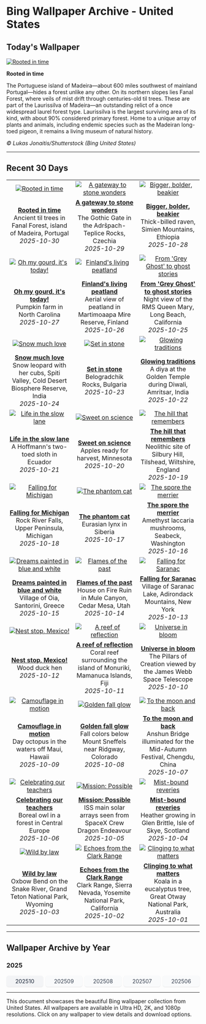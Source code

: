 # Bing Wallpaper Archive - United States

## Today's Wallpaper

[![Rooted in time](https://www.bing.com/th?id=OHR.FanalForest_EN-US4405104404_UHD.jpg&pid=hp&w=2560)](https://bing.codexun.com/us/detail/20251030)

**Rooted in time**

The Portuguese island of Madeira—about 600 miles southwest of mainland Portugal—hides a forest unlike any other. On its northern slopes lies Fanal Forest, where veils of mist drift through centuries-old til trees. These are part of the Laurissilva of Madeira—an outstanding relict of a once widespread laurel forest type. Laurissilva is the largest surviving area of its kind, with about 90% considered primary forest. Home to a unique array of plants and animals, including endemic species such as the Madeiran long-toed pigeon, it remains a living museum of natural history.

*© Lukas Jonaitis/Shutterstock (Bing United States)*

---

## Recent 30 Days

| | | |
|:---:|:---:|:---:|
| [![Rooted in time](https://www.bing.com/th?id=OHR.FanalForest_EN-US4405104404_UHD.jpg&pid=hp&w=2560)](https://bing.codexun.com/us/detail/20251030) | [![A gateway to stone wonders](https://www.bing.com/th?id=OHR.TepliceRocks_EN-US4098225022_UHD.jpg&pid=hp&w=2560)](https://bing.codexun.com/us/detail/20251029) | [![Bigger, bolder, beakier](https://www.bing.com/th?id=OHR.AfricanRaven_EN-US4057369898_UHD.jpg&pid=hp&w=2560)](https://bing.codexun.com/us/detail/20251028) | 
| **[Rooted in time](https://bing.codexun.com/us/detail/20251030)**<br>Ancient til trees in Fanal Forest, island of Madeira, Portugal<br>*2025-10-30* | **[A gateway to stone wonders](https://bing.codexun.com/us/detail/20251029)**<br>The Gothic Gate in the Adršpach-Teplice Rocks, Czechia<br>*2025-10-29* | **[Bigger, bolder, beakier](https://bing.codexun.com/us/detail/20251028)**<br>Thick-billed raven, Simien Mountains, Ethiopia<br>*2025-10-28* | 
| [![Oh my gourd, it's today!](https://www.bing.com/th?id=OHR.PumpkinFarm_EN-US3773448576_UHD.jpg&pid=hp&w=2560)](https://bing.codexun.com/us/detail/20251027) | [![Finland's living peatland](https://www.bing.com/th?id=OHR.MartimoaapaFinland_EN-US3685817058_UHD.jpg&pid=hp&w=2560)](https://bing.codexun.com/us/detail/20251026) | [![From 'Grey Ghost' to ghost stories](https://www.bing.com/th?id=OHR.QueenMary_EN-US3331250680_UHD.jpg&pid=hp&w=2560)](https://bing.codexun.com/us/detail/20251025) | 
| **[Oh my gourd, it's today!](https://bing.codexun.com/us/detail/20251027)**<br>Pumpkin farm in North Carolina<br>*2025-10-27* | **[Finland's living peatland](https://bing.codexun.com/us/detail/20251026)**<br>Aerial view of peatland in Martimoaapa Mire Reserve, Finland<br>*2025-10-26* | **[From 'Grey Ghost' to ghost stories](https://bing.codexun.com/us/detail/20251025)**<br>Night view of the RMS Queen Mary, Long Beach, California<br>*2025-10-25* | 
| [![Snow much love](https://www.bing.com/th?id=OHR.SnowLeopard_EN-US3294064537_UHD.jpg&pid=hp&w=2560)](https://bing.codexun.com/us/detail/20251024) | [![Set in stone](https://www.bing.com/th?id=OHR.BulgariaRocks_EN-US3184562282_UHD.jpg&pid=hp&w=2560)](https://bing.codexun.com/us/detail/20251023) | [![Glowing traditions](https://www.bing.com/th?id=OHR.DiyaDiwali_EN-US3108369974_UHD.jpg&pid=hp&w=2560)](https://bing.codexun.com/us/detail/20251022) | 
| **[Snow much love](https://bing.codexun.com/us/detail/20251024)**<br>Snow leopard with her cubs, Spiti Valley, Cold Desert Biosphere Reserve, India<br>*2025-10-24* | **[Set in stone](https://bing.codexun.com/us/detail/20251023)**<br>Belogradchik Rocks, Bulgaria<br>*2025-10-23* | **[Glowing traditions](https://bing.codexun.com/us/detail/20251022)**<br>A diya at the Golden Temple during Diwali, Amritsar, India<br>*2025-10-22* | 
| [![Life in the slow lane](https://www.bing.com/th?id=OHR.HoffmansSloth_EN-US3030106938_UHD.jpg&pid=hp&w=2560)](https://bing.codexun.com/us/detail/20251021) | [![Sweet on science](https://www.bing.com/th?id=OHR.AppleHarvest_EN-US2977882687_UHD.jpg&pid=hp&w=2560)](https://bing.codexun.com/us/detail/20251020) | [![The hill that remembers](https://www.bing.com/th?id=OHR.SilburyHill_EN-US2485144120_UHD.jpg&pid=hp&w=2560)](https://bing.codexun.com/us/detail/20251019) | 
| **[Life in the slow lane](https://bing.codexun.com/us/detail/20251021)**<br>A Hoffmann's two-toed sloth in Ecuador<br>*2025-10-21* | **[Sweet on science](https://bing.codexun.com/us/detail/20251020)**<br>Apples ready for harvest, Minnesota<br>*2025-10-20* | **[The hill that remembers](https://bing.codexun.com/us/detail/20251019)**<br>Neolithic site of Silbury Hill, Tilshead, Wiltshire, England<br>*2025-10-19* | 
| [![Falling for Michigan](https://www.bing.com/th?id=OHR.RockRiverFalls_EN-US2428797661_UHD.jpg&pid=hp&w=2560)](https://bing.codexun.com/us/detail/20251018) | [![The phantom cat](https://www.bing.com/th?id=OHR.SiberianLynx_EN-US0696336220_UHD.jpg&pid=hp&w=2560)](https://bing.codexun.com/us/detail/20251017) | [![The spore the merrier](https://www.bing.com/th?id=OHR.AmethystLaccaria_EN-US0640413961_UHD.jpg&pid=hp&w=2560)](https://bing.codexun.com/us/detail/20251016) | 
| **[Falling for Michigan](https://bing.codexun.com/us/detail/20251018)**<br>Rock River Falls, Upper Peninsula, Michigan<br>*2025-10-18* | **[The phantom cat](https://bing.codexun.com/us/detail/20251017)**<br>Eurasian lynx in Siberia<br>*2025-10-17* | **[The spore the merrier](https://bing.codexun.com/us/detail/20251016)**<br>Amethyst laccaria mushrooms, Seabeck, Washington<br>*2025-10-16* | 
| [![Dreams painted in blue and white](https://www.bing.com/th?id=OHR.OiaSantorini_EN-US0585833457_UHD.jpg&pid=hp&w=2560)](https://bing.codexun.com/us/detail/20251015) | [![Flames of the past](https://www.bing.com/th?id=OHR.MuleCanyon_EN-US0527899523_UHD.jpg&pid=hp&w=2560)](https://bing.codexun.com/us/detail/20251014) | [![Falling for Saranac](https://www.bing.com/th?id=OHR.SaranacLake_EN-US0445660450_UHD.jpg&pid=hp&w=2560)](https://bing.codexun.com/us/detail/20251013) | 
| **[Dreams painted in blue and white](https://bing.codexun.com/us/detail/20251015)**<br>Village of Oia, Santorini, Greece<br>*2025-10-15* | **[Flames of the past](https://bing.codexun.com/us/detail/20251014)**<br>House on Fire Ruin in Mule Canyon, Cedar Mesa, Utah<br>*2025-10-14* | **[Falling for Saranac](https://bing.codexun.com/us/detail/20251013)**<br>Village of Saranac Lake, Adirondack Mountains, New York<br>*2025-10-13* | 
| [![Nest stop, Mexico!](https://www.bing.com/th?id=OHR.WoodDuckHen_EN-US0382439406_UHD.jpg&pid=hp&w=2560)](https://bing.codexun.com/us/detail/20251012) | [![A reef of reflection](https://www.bing.com/th?id=OHR.MonurikiFiji_EN-US0326449622_UHD.jpg&pid=hp&w=2560)](https://bing.codexun.com/us/detail/20251011) | [![Universe in bloom](https://www.bing.com/th?id=OHR.WebbPillars_EN-US0251661895_UHD.jpg&pid=hp&w=2560)](https://bing.codexun.com/us/detail/20251010) | 
| **[Nest stop, Mexico!](https://bing.codexun.com/us/detail/20251012)**<br>Wood duck hen<br>*2025-10-12* | **[A reef of reflection](https://bing.codexun.com/us/detail/20251011)**<br>Coral reef surrounding the island of Monuriki, Mamanuca Islands, Fiji<br>*2025-10-11* | **[Universe in bloom](https://bing.codexun.com/us/detail/20251010)**<br>The Pillars of Creation viewed by the James Webb Space Telescope<br>*2025-10-10* | 
| [![Camouflage in motion](https://www.bing.com/th?id=OHR.OctopusCyanea_EN-US0194861123_UHD.jpg&pid=hp&w=2560)](https://bing.codexun.com/us/detail/20251009) | [![Golden fall glow](https://www.bing.com/th?id=OHR.RidgwayAspens_EN-US0136548884_UHD.jpg&pid=hp&w=2560)](https://bing.codexun.com/us/detail/20251008) | [![To the moon and back](https://www.bing.com/th?id=OHR.AnshunBridge_EN-US0059795497_UHD.jpg&pid=hp&w=2560)](https://bing.codexun.com/us/detail/20251007) | 
| **[Camouflage in motion](https://bing.codexun.com/us/detail/20251009)**<br>Day octopus in the waters off Maui, Hawaii<br>*2025-10-09* | **[Golden fall glow](https://bing.codexun.com/us/detail/20251008)**<br>Fall colors below Mount Sneffels near Ridgway, Colorado<br>*2025-10-08* | **[To the moon and back](https://bing.codexun.com/us/detail/20251007)**<br>Anshun Bridge illuminated for the Mid-Autumn Festival, Chengdu, China<br>*2025-10-07* | 
| [![Celebrating our teachers](https://www.bing.com/th?id=OHR.TeacherOwl_EN-US9991815804_UHD.jpg&pid=hp&w=2560)](https://bing.codexun.com/us/detail/20251006) | [![Mission: Possible](https://www.bing.com/th?id=OHR.DragonEndeavour_EN-US9321246369_UHD.jpg&pid=hp&w=2560)](https://bing.codexun.com/us/detail/20251005) | [![Mist-bound reveries](https://www.bing.com/th?id=OHR.SkyeHeather_EN-US9221942108_UHD.jpg&pid=hp&w=2560)](https://bing.codexun.com/us/detail/20251004) | 
| **[Celebrating our teachers](https://bing.codexun.com/us/detail/20251006)**<br>Boreal owl in a forest in Central Europe<br>*2025-10-06* | **[Mission: Possible](https://bing.codexun.com/us/detail/20251005)**<br>ISS main solar arrays seen from SpaceX Crew Dragon Endeavour<br>*2025-10-05* | **[Mist-bound reveries](https://bing.codexun.com/us/detail/20251004)**<br>Heather growing in Glen Brittle, Isle of Skye, Scotland<br>*2025-10-04* | 
| [![Wild by law](https://www.bing.com/th?id=OHR.OxbowBend_EN-US8471628790_UHD.jpg&pid=hp&w=2560)](https://bing.codexun.com/us/detail/20251003) | [![Echoes from the Clark Range](https://www.bing.com/th?id=OHR.YosemiteClark_EN-US8503376225_UHD.jpg&pid=hp&w=2560)](https://bing.codexun.com/us/detail/20251002) | [![Clinging to what matters](https://www.bing.com/th?id=OHR.EucalyptusKoala_EN-US8743417111_UHD.jpg&pid=hp&w=2560)](https://bing.codexun.com/us/detail/20251001) | 
| **[Wild by law](https://bing.codexun.com/us/detail/20251003)**<br>Oxbow Bend on the Snake River, Grand Teton National Park, Wyoming<br>*2025-10-03* | **[Echoes from the Clark Range](https://bing.codexun.com/us/detail/20251002)**<br>Clark Range, Sierra Nevada, Yosemite National Park, California<br>*2025-10-02* | **[Clinging to what matters](https://bing.codexun.com/us/detail/20251001)**<br>Koala in a eucalyptus tree, Great Otway National Park, Australia<br>*2025-10-01* | 


---

## Wallpaper Archive by Year

### 2025
<div style="display: grid; grid-template-columns: repeat(auto-fit, minmax(80px, 1fr)); gap: 6px; margin: 12px 0;">
<a href="https://bing.codexun.com/us/archive/202510" style="padding: 6px 12px; font-size: 14px; border-radius: 6px; box-shadow: 0 1px 2px rgba(0,0,0,0.1); background-color: #f3f4f6; color: #374151; text-decoration: none; text-align: center; transition: background-color 0.2s ease; font-weight: 500;">202510</a>
<a href="https://bing.codexun.com/us/archive/202509" style="padding: 6px 12px; font-size: 14px; border-radius: 6px; box-shadow: 0 1px 2px rgba(0,0,0,0.1); background-color: #f9fafb; color: #374151; text-decoration: none; text-align: center; transition: background-color 0.2s ease;">202509</a>
<a href="https://bing.codexun.com/us/archive/202508" style="padding: 6px 12px; font-size: 14px; border-radius: 6px; box-shadow: 0 1px 2px rgba(0,0,0,0.1); background-color: #f9fafb; color: #374151; text-decoration: none; text-align: center; transition: background-color 0.2s ease;">202508</a>
<a href="https://bing.codexun.com/us/archive/202507" style="padding: 6px 12px; font-size: 14px; border-radius: 6px; box-shadow: 0 1px 2px rgba(0,0,0,0.1); background-color: #f9fafb; color: #374151; text-decoration: none; text-align: center; transition: background-color 0.2s ease;">202507</a>
<a href="https://bing.codexun.com/us/archive/202506" style="padding: 6px 12px; font-size: 14px; border-radius: 6px; box-shadow: 0 1px 2px rgba(0,0,0,0.1); background-color: #f9fafb; color: #374151; text-decoration: none; text-align: center; transition: background-color 0.2s ease;">202506</a>
</div>



---

This document showcases the beautiful Bing wallpaper collection from United States. All wallpapers are available in Ultra HD, 2K, and 1080p resolutions. Click on any wallpaper to view details and download options.
